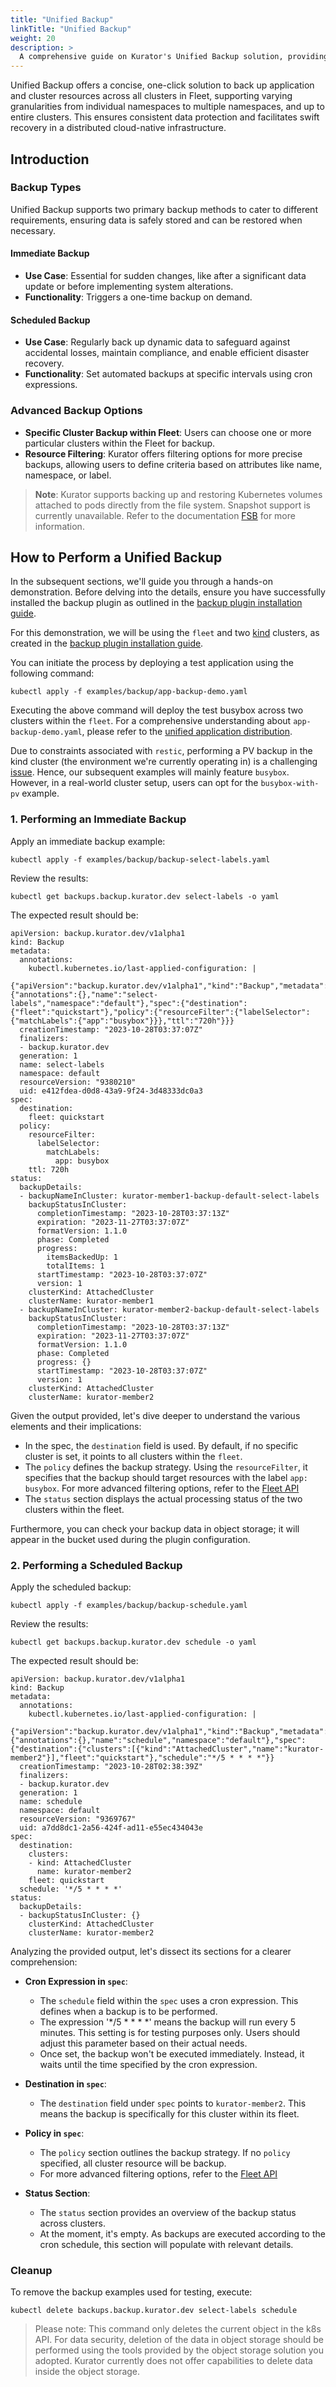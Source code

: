 ```yaml
---
title: "Unified Backup"
linkTitle: "Unified Backup"
weight: 20
description: >
  A comprehensive guide on Kurator's Unified Backup solution, providing an overview and practical implementation steps.
---
```


Unified Backup offers a concise, one-click solution to back up application and cluster resources across all clusters in Fleet,
supporting varying granularities from individual namespaces to multiple namespaces, and up to entire clusters.
This ensures consistent data protection and facilitates swift recovery in a distributed cloud-native infrastructure.

## Introduction

### Backup Types

Unified Backup supports two primary backup methods to cater to different requirements, ensuring data is safely stored and can be restored when necessary.

#### Immediate Backup

- **Use Case**: Essential for sudden changes, like after a significant data update or before implementing system alterations.
- **Functionality**: Triggers a one-time backup on demand.

#### Scheduled Backup

- **Use Case**: Regularly back up dynamic data to safeguard against accidental losses, maintain compliance, and enable efficient disaster recovery.
- **Functionality**: Set automated backups at specific intervals using cron expressions.

### Advanced Backup Options

- **Specific Cluster Backup within Fleet**: Users can choose one or more particular clusters within the Fleet for backup.
- **Resource Filtering**: Kurator offers filtering options for more precise backups, allowing users to define criteria based on attributes like name, namespace, or label.

> **Note**: Kurator supports backing up and restoring Kubernetes volumes attached to pods directly from the file system. Snapshot support is currently unavailable. Refer to the documentation [FSB](https://velero.io/docs/v1.11/file-system-backup/) for more information.

## How to Perform a Unified Backup


In the subsequent sections, we'll guide you through a hands-on demonstration. 
Before delving into the details, ensure you have successfully installed the backup plugin as outlined in the  [backup plugin installation guide](/docs/fleet-manager/backup/backup-plugin).


For this demonstration, we will be using the `fleet` and two [kind](https://kind.sigs.k8s.io/) clusters, as created in the  [backup plugin installation guide](/docs/fleet-manager/backup/backup-plugin). 

You can initiate the process by deploying a test application using the following command:

```console
kubectl apply -f examples/backup/app-backup-demo.yaml 
```

Executing the above command will deploy the test busybox across two clusters within the `fleet`. For a comprehensive understanding about `app-backup-demo.yaml`, please refer to the [unified application distribution](/docs/fleet-manager/application).

Due to constraints associated with `restic`, performing a PV backup in the kind cluster (the environment we're currently operating in) is a challenging [issue](https://github.com/vmware-tanzu/velero/issues/4962). 
Hence, our subsequent examples will mainly feature `busybox`. However, in a real-world cluster setup, users can opt for the `busybox-with-pv` example.

### 1. Performing an Immediate Backup

Apply an immediate backup example:

```console
kubectl apply -f examples/backup/backup-select-labels.yaml
```

Review the results:

```console
kubectl get backups.backup.kurator.dev select-labels -o yaml
```

The expected result should be:

```console
apiVersion: backup.kurator.dev/v1alpha1
kind: Backup
metadata:
  annotations:
    kubectl.kubernetes.io/last-applied-configuration: |
      {"apiVersion":"backup.kurator.dev/v1alpha1","kind":"Backup","metadata":{"annotations":{},"name":"select-labels","namespace":"default"},"spec":{"destination":{"fleet":"quickstart"},"policy":{"resourceFilter":{"labelSelector":{"matchLabels":{"app":"busybox"}}},"ttl":"720h"}}}
  creationTimestamp: "2023-10-28T03:37:07Z"
  finalizers:
  - backup.kurator.dev
  generation: 1
  name: select-labels
  namespace: default
  resourceVersion: "9380210"
  uid: e412fdea-d0d8-43a9-9f24-3d48333dc0a3
spec:
  destination:
    fleet: quickstart
  policy:
    resourceFilter:
      labelSelector:
        matchLabels:
          app: busybox
    ttl: 720h
status:
  backupDetails:
  - backupNameInCluster: kurator-member1-backup-default-select-labels
    backupStatusInCluster:
      completionTimestamp: "2023-10-28T03:37:13Z"
      expiration: "2023-11-27T03:37:07Z"
      formatVersion: 1.1.0
      phase: Completed
      progress:
        itemsBackedUp: 1
        totalItems: 1
      startTimestamp: "2023-10-28T03:37:07Z"
      version: 1
    clusterKind: AttachedCluster
    clusterName: kurator-member1
  - backupNameInCluster: kurator-member2-backup-default-select-labels
    backupStatusInCluster:
      completionTimestamp: "2023-10-28T03:37:13Z"
      expiration: "2023-11-27T03:37:07Z"
      formatVersion: 1.1.0
      phase: Completed
      progress: {}
      startTimestamp: "2023-10-28T03:37:07Z"
      version: 1
    clusterKind: AttachedCluster
    clusterName: kurator-member2
```

Given the output provided, let's dive deeper to understand the various elements and their implications:

- In the spec, the `destination` field is used. By default, if no specific cluster is set, it points to all clusters within the `fleet`.
- The `policy` defines the backup strategy. Using the `resourceFilter`, it specifies that the backup should target resources with the label `app: busybox`. For more advanced filtering options, refer to the [Fleet API](https://kurator.dev/docs/references/fleet-api/#fleet)
- The `status` section displays the actual processing status of the two clusters within the fleet. 

Furthermore, you can check your backup data in object storage; it will appear in the bucket used during the plugin configuration.

### 2. Performing a Scheduled Backup

Apply the scheduled backup:

```console
kubectl apply -f examples/backup/backup-schedule.yaml
```

Review the results:

```console
kubectl get backups.backup.kurator.dev schedule -o yaml
```

The expected result should be:

```console
apiVersion: backup.kurator.dev/v1alpha1
kind: Backup
metadata:
  annotations:
    kubectl.kubernetes.io/last-applied-configuration: |
      {"apiVersion":"backup.kurator.dev/v1alpha1","kind":"Backup","metadata":{"annotations":{},"name":"schedule","namespace":"default"},"spec":{"destination":{"clusters":[{"kind":"AttachedCluster","name":"kurator-member2"}],"fleet":"quickstart"},"schedule":"*/5 * * * *"}}
  creationTimestamp: "2023-10-28T02:38:39Z"
  finalizers:
  - backup.kurator.dev
  generation: 1
  name: schedule
  namespace: default
  resourceVersion: "9369767"
  uid: a7dd8dc1-2a56-424f-ad11-e55ec434043e
spec:
  destination:
    clusters:
    - kind: AttachedCluster
      name: kurator-member2
    fleet: quickstart
  schedule: '*/5 * * * *'
status:
  backupDetails:
  - backupStatusInCluster: {}
    clusterKind: AttachedCluster
    clusterName: kurator-member2
```

Analyzing the provided output, let's dissect its sections for a clearer comprehension:

- **Cron Expression in `spec`**:
    - The `schedule` field within the `spec` uses a cron expression. This defines when a backup is to be performed. 
    - The expression '*/5 * * * *' means the backup will run every 5 minutes. This setting is for testing purposes only. Users should adjust this parameter based on their actual needs.
    - Once set, the backup won't be executed immediately. Instead, it waits until the time specified by the cron expression.

- **Destination in `spec`**:
    - The `destination` field under `spec` points to `kurator-member2`. This means the backup is specifically for this cluster within its fleet.

- **Policy in `spec`**:
    - The `policy` section outlines the backup strategy. If no `policy` specified, all cluster resource will be backup.
    - For more advanced filtering options, refer to the [Fleet API](https://kurator.dev/docs/references/fleet-api/#fleet)
  
- **Status Section**:
    - The `status` section provides an overview of the backup status across clusters.
    - At the moment, it's empty. As backups are executed according to the cron schedule, this section will populate with relevant details.

### Cleanup

To remove the backup examples used for testing, execute:

```console
kubectl delete backups.backup.kurator.dev select-labels schedule
```

> Please note: This command only deletes the current object in the k8s API.
For data security, deletion of the data in object storage should be performed using the tools provided by the object storage solution you adopted. 
Kurator currently does not offer capabilities to delete data inside the object storage.
